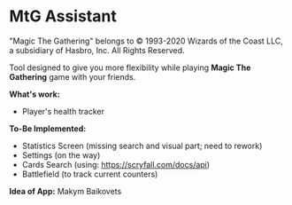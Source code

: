 # MtG Assistant
"Magic The Gathering" belongs to © 1993-2020 Wizards of the Coast LLC, a subsidiary of Hasbro, Inc. All Rights Reserved.

Tool designed to give you more flexibility while playing **Magic The Gathering** game with your friends.

**What's work:**
- Player's health tracker

**To-Be Implemented:**
- Statistics Screen (missing search and visual part; need to rework)
- Settings (on the way)
- Cards Search (using: https://scryfall.com/docs/api)
- Battlefield (to track current counters)

**Idea of App:** Makym Baikovets
